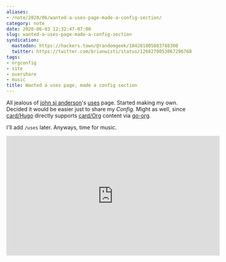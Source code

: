 ```yaml
---
aliases:
- /note/2020/06/wanted-a-uses-page-made-a-config-section/
category: note
date: 2020-06-03 12:32:47-07:00
slug: wanted-a-uses-page-made-a-config-section
syndication:
  mastodon: https://hackers.town/@randomgeek/104281805883788300
  twitter: https://twitter.com/brianwisti/status/1268270053067296768
tags:
- orgconfig
- site
- overshare
- music
title: Wanted a uses page, made a config section
---
```


All jealous of [john sj anderson](https://genehack.org)'s [uses](https://genehack.org/uses/) page. Started making my own. Decided it would be easier just to share my *Config*. Might as well, since [card/Hugo](../../../card/Hugo.md) directly supports [card/Org](../../../card/Org.md) content via [go-org](https://github.com/niklasfasching/go-org).

I'll add `/uses` later. Anyways, time for music.

<iframe width="560" height="315" src="https://www.youtube.com/embed/peqpQ_XpNrk" title="YouTube video player" frameborder="0" allow="accelerometer; autoplay; clipboard-write; encrypted-media; gyroscope; picture-in-picture" allowfullscreen></iframe>
